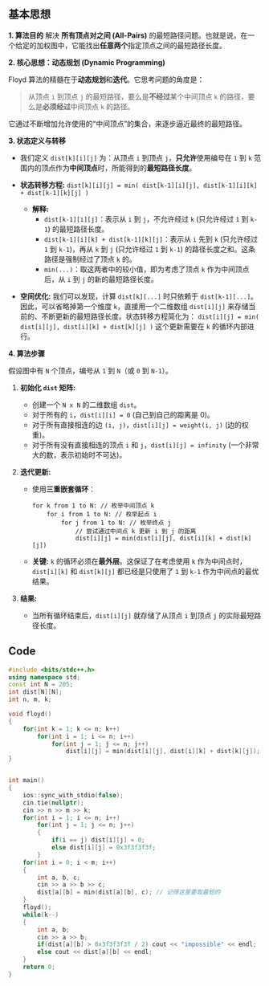 ## 基本思想

**1. 算法目的**
 解决 **所有顶点对之间 (All-Pairs)** 的最短路径问题。也就是说，在一个给定的加权图中，它能找出**任意两个**指定顶点之间的最短路径长度。

**2. 核心思想：动态规划 (Dynamic Programming)**

Floyd 算法的精髓在于**动态规划**和**迭代**。它思考问题的角度是：

> 从顶点 `i` 到顶点 `j` 的最短路径，要么是**不经过**某个中间顶点 `k` 的路径，要么是**必须经过**中间顶点 `k` 的路径。

它通过不断增加允许使用的“中间顶点”的集合，来逐步逼近最终的最短路径。

**3. 状态定义与转移**

*   我们定义 `dist[k][i][j]` 为：从顶点 `i` 到顶点 `j`，**只允许**使用编号在 `1` 到 `k` 范围内的顶点作为**中间顶点**时，所能得到的**最短路径长度**。

*   **状态转移方程:**
    `dist[k][i][j] = min( dist[k-1][i][j], dist[k-1][i][k] + dist[k-1][k][j] )`

    *   **解释:**
        *   `dist[k-1][i][j]`：表示从 `i` 到 `j`，不允许经过 `k` (只允许经过 `1` 到 `k-1`) 的最短路径长度。
        *   `dist[k-1][i][k] + dist[k-1][k][j]`：表示从 `i` 先到 `k` (只允许经过 `1` 到 `k-1`)，再从 `k` 到 `j` (只允许经过 `1` 到 `k-1`) 的路径长度之和。这条路径是强制经过了顶点 `k` 的。
        *   `min(...)`：取这两者中的较小值，即为考虑了顶点 `k` 作为中间顶点后，从 `i` 到 `j` 的新的最短路径长度。

*   **空间优化:** 我们可以发现，计算 `dist[k][...]` 时只依赖于 `dist[k-1][...]`。因此，可以省略掉第一个维度 `k`，直接用一个二维数组 `dist[i][j]` 来存储当前的、不断更新的最短路径长度。状态转移方程简化为：
    `dist[i][j] = min( dist[i][j], dist[i][k] + dist[k][j] )`
    这个更新需要在 `k` 的循环内部进行。

**4. 算法步骤**

假设图中有 `N` 个顶点，编号从 `1` 到 `N`（或 `0` 到 `N-1`）。

1.  **初始化 `dist` 矩阵:**
    *   创建一个 `N x N` 的二维数组 `dist`。
    *   对于所有的 `i`，`dist[i][i] = 0` (自己到自己的距离是 0)。
    *   对于所有直接相连的边 `(i, j)`，`dist[i][j] = weight(i, j)` (边的权重)。
    *   对于所有没有直接相连的顶点 `i` 和 `j`，`dist[i][j] = infinity` (一个非常大的数，表示初始时不可达)。

2.  **迭代更新:**
    *   使用**三重嵌套循环**：
        ```
        for k from 1 to N: // 枚举中间顶点 k
            for i from 1 to N: // 枚举起点 i
                for j from 1 to N: // 枚举终点 j
                    // 尝试通过中间点 k 更新 i 到 j 的距离
                    dist[i][j] = min(dist[i][j], dist[i][k] + dist[k][j])
        ```
    *   **关键:** `k` 的循环必须在**最外层**。这保证了在考虑使用 `k` 作为中间点时，`dist[i][k]` 和 `dist[k][j]` 都已经是只使用了 `1` 到 `k-1` 作为中间点的最优结果。

3.  **结果:**
    *   当所有循环结束后，`dist[i][j]` 就存储了从顶点 `i` 到顶点 `j` 的实际最短路径长度。
## Code
```cpp
#include <bits/stdc++.h>
using namespace std;
const int N = 205;
int dist[N][N];
int n, m, k;

void floyd()
{
	for(int k = 1; k <= n; k++)
		for(int i = 1; i <= n; i++)
			for(int j = 1; j <= n; j++)
				dist[i][j] = min(dist[i][j], dist[i][k] + dist[k][j]);
}


int main()
{
	ios::sync_with_stdio(false);
	cin.tie(nullptr);
	cin >> n >> m >> k;
    for(int i = 1; i <= n; i++)
        for(int j = 1; j <= n; j++)
        {
            if(i == j) dist[i][j] = 0;
            else dist[i][j] = 0x3f3f3f3f;
        }
	for(int i = 0; i < m; i++)
	{
		int a, b, c;
		cin >> a >> b >> c;
		dist[a][b] = min(dist[a][b], c); // 记得这里要取最短的
	}
	floyd();
	while(k--)
	{
		int a, b;
		cin >> a >> b;
		if(dist[a][b] > 0x3f3f3f3f / 2) cout << "impossible" << endl;
		else cout << dist[a][b] << endl;
	}
	return 0;
}
```

